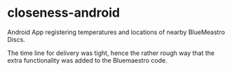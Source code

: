 # closeness-android
Android App registering temperatures and locations of nearby BlueMeastro Discs.

The time line for delivery was tight, hence the rather rough way that the extra functionality was added to the Bluemaestro code.
